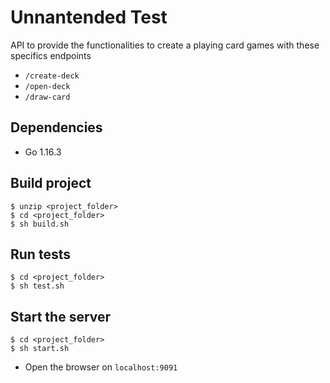 # Unnantended Test

API to provide the functionalities to create a playing card games with these specifics endpoints

- `/create-deck`
- `/open-deck`
- `/draw-card`

## Dependencies

* Go 1.16.3

## Build project
```console
$ unzip <project_folder>
$ cd <project_folder>
$ sh build.sh
```

## Run tests
```console
$ cd <project_folder>
$ sh test.sh
```

## Start the server
```console
$ cd <project_folder>
$ sh start.sh
```
* Open the browser on `localhost:9091`
